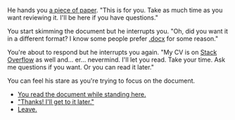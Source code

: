 He hands you [a piece of paper](https://www.yvesgurcan.com/resume.pdf). "This is for you. Take as much time as you want reviewing it. I'll be here if you have questions." 

You start skimming the document but he interrupts you. "Oh, did you want it in a different format? I know some people prefer [.docx](https://yvesgurcan.com/resume.docx) for some reason."

You're about to respond but he interrupts you again. "My CV is on [Stack Overflow](https://stackoverflow.com/cv/yvesgurcan) as well and... er... nevermind. I'll let you read. Take your time. Ask me questions if you want. Or you can read it later."

You can feel his stare as you're trying to focus on the document.

- [You read the document while standing here.](read-resume.md)
- ["Thanks! I'll get to it later."](questions.md)
- [Leave.](leave.md)
